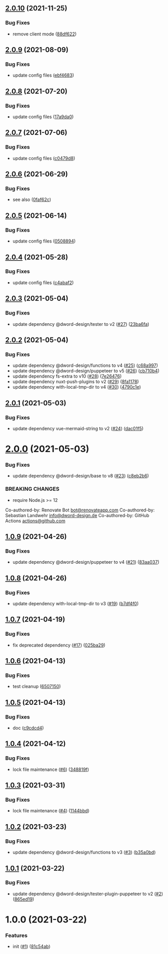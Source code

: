 ## [2.0.10](https://github.com/dword-design/nuxt-mermaid-string/compare/v2.0.9...v2.0.10) (2021-11-25)


### Bug Fixes

* remove client mode ([88df622](https://github.com/dword-design/nuxt-mermaid-string/commit/88df6225fbe08c0e7a669193ad2c3a7ca05be0be))

## [2.0.9](https://github.com/dword-design/nuxt-mermaid-string/compare/v2.0.8...v2.0.9) (2021-08-09)


### Bug Fixes

* update config files ([ebf4683](https://github.com/dword-design/nuxt-mermaid-string/commit/ebf468305913b0b8c5ce3bfad3437390f295b376))

## [2.0.8](https://github.com/dword-design/nuxt-mermaid-string/compare/v2.0.7...v2.0.8) (2021-07-20)


### Bug Fixes

* update config files ([17a9da0](https://github.com/dword-design/nuxt-mermaid-string/commit/17a9da0eb5c2d4b43270f0326dd4a8ad5fdcb306))

## [2.0.7](https://github.com/dword-design/nuxt-mermaid-string/compare/v2.0.6...v2.0.7) (2021-07-06)


### Bug Fixes

* update config files ([c0479d8](https://github.com/dword-design/nuxt-mermaid-string/commit/c0479d82e9f43f8ad2784b5670adbc0a32b318d1))

## [2.0.6](https://github.com/dword-design/nuxt-mermaid-string/compare/v2.0.5...v2.0.6) (2021-06-29)


### Bug Fixes

* see also ([0faf62c](https://github.com/dword-design/nuxt-mermaid-string/commit/0faf62c92c825a30d6cdecd8f4e1c5b324d7bc26))

## [2.0.5](https://github.com/dword-design/nuxt-mermaid-string/compare/v2.0.4...v2.0.5) (2021-06-14)


### Bug Fixes

* update config files ([0508894](https://github.com/dword-design/nuxt-mermaid-string/commit/05088942850f204c2198765cfda2b2f5641f1714))

## [2.0.4](https://github.com/dword-design/nuxt-mermaid-string/compare/v2.0.3...v2.0.4) (2021-05-28)


### Bug Fixes

* update config files ([c4abaf2](https://github.com/dword-design/nuxt-mermaid-string/commit/c4abaf2bc24eaab010cbb4700db6919c16a71079))

## [2.0.3](https://github.com/dword-design/nuxt-mermaid-string/compare/v2.0.2...v2.0.3) (2021-05-04)


### Bug Fixes

* update dependency @dword-design/tester to v2 ([#27](https://github.com/dword-design/nuxt-mermaid-string/issues/27)) ([23ba6fa](https://github.com/dword-design/nuxt-mermaid-string/commit/23ba6fa78d5873322d8f129849637b1bda4aa0f2))

## [2.0.2](https://github.com/dword-design/nuxt-mermaid-string/compare/v2.0.1...v2.0.2) (2021-05-04)


### Bug Fixes

* update dependency @dword-design/functions to v4 ([#25](https://github.com/dword-design/nuxt-mermaid-string/issues/25)) ([c68a997](https://github.com/dword-design/nuxt-mermaid-string/commit/c68a99775116fe5427c3a525d8117ee47e5cc716))
* update dependency @dword-design/puppeteer to v5 ([#26](https://github.com/dword-design/nuxt-mermaid-string/issues/26)) ([cb710b4](https://github.com/dword-design/nuxt-mermaid-string/commit/cb710b48ddee4c99f38a299b4a293b1018d23819))
* update dependency fs-extra to v10 ([#28](https://github.com/dword-design/nuxt-mermaid-string/issues/28)) ([7e26476](https://github.com/dword-design/nuxt-mermaid-string/commit/7e26476fb64ed91e9c0d875875ee4e2e96ba1a5a))
* update dependency nuxt-push-plugins to v2 ([#29](https://github.com/dword-design/nuxt-mermaid-string/issues/29)) ([8fa1178](https://github.com/dword-design/nuxt-mermaid-string/commit/8fa11780053b4baee14328784cf8b405d6a4732d))
* update dependency with-local-tmp-dir to v4 ([#30](https://github.com/dword-design/nuxt-mermaid-string/issues/30)) ([4790c1e](https://github.com/dword-design/nuxt-mermaid-string/commit/4790c1e1219403dcc0630261100a9703fc952109))

## [2.0.1](https://github.com/dword-design/nuxt-mermaid-string/compare/v2.0.0...v2.0.1) (2021-05-03)


### Bug Fixes

* update dependency vue-mermaid-string to v2 ([#24](https://github.com/dword-design/nuxt-mermaid-string/issues/24)) ([dac01f5](https://github.com/dword-design/nuxt-mermaid-string/commit/dac01f52fdd3895aced6ca80368835b1fec2cf6b))

# [2.0.0](https://github.com/dword-design/nuxt-mermaid-string/compare/v1.0.9...v2.0.0) (2021-05-03)


### Bug Fixes

* update dependency @dword-design/base to v8 ([#23](https://github.com/dword-design/nuxt-mermaid-string/issues/23)) ([c8eb2b6](https://github.com/dword-design/nuxt-mermaid-string/commit/c8eb2b623425b1395172dc3b2cd82a552c4d9fce))


### BREAKING CHANGES

* require Node.js >= 12

Co-authored-by: Renovate Bot <bot@renovateapp.com>
Co-authored-by: Sebastian Landwehr <info@dword-design.de>
Co-authored-by: GitHub Actions <actions@github.com>

## [1.0.9](https://github.com/dword-design/nuxt-mermaid-string/compare/v1.0.8...v1.0.9) (2021-04-26)


### Bug Fixes

* update dependency @dword-design/puppeteer to v4 ([#21](https://github.com/dword-design/nuxt-mermaid-string/issues/21)) ([83aa037](https://github.com/dword-design/nuxt-mermaid-string/commit/83aa037d8e17911359d96a3cd9a5f9da15125db5))

## [1.0.8](https://github.com/dword-design/nuxt-mermaid-string/compare/v1.0.7...v1.0.8) (2021-04-26)


### Bug Fixes

* update dependency with-local-tmp-dir to v3 ([#19](https://github.com/dword-design/nuxt-mermaid-string/issues/19)) ([b7df4f0](https://github.com/dword-design/nuxt-mermaid-string/commit/b7df4f0768287e80d6f4dc21f733b7cd5b4ab3ea))

## [1.0.7](https://github.com/dword-design/nuxt-mermaid-string/compare/v1.0.6...v1.0.7) (2021-04-19)


### Bug Fixes

* fix deprecated dependency ([#17](https://github.com/dword-design/nuxt-mermaid-string/issues/17)) ([025ba29](https://github.com/dword-design/nuxt-mermaid-string/commit/025ba2974d1ce06e5ff8792f08abe94aca0c1287))

## [1.0.6](https://github.com/dword-design/nuxt-mermaid-string/compare/v1.0.5...v1.0.6) (2021-04-13)


### Bug Fixes

* test cleanup ([6507150](https://github.com/dword-design/nuxt-mermaid-string/commit/6507150608d756a61f7bdabbf84754087e6c6ce1))

## [1.0.5](https://github.com/dword-design/nuxt-mermaid-string/compare/v1.0.4...v1.0.5) (2021-04-13)


### Bug Fixes

* doc ([c9cdcd4](https://github.com/dword-design/nuxt-mermaid-string/commit/c9cdcd457fc100b11c02a4ccf9fd4accf6344715))

## [1.0.4](https://github.com/dword-design/nuxt-mermaid-string/compare/v1.0.3...v1.0.4) (2021-04-12)


### Bug Fixes

* lock file maintenance ([#6](https://github.com/dword-design/nuxt-mermaid-string/issues/6)) ([348819f](https://github.com/dword-design/nuxt-mermaid-string/commit/348819f6d5c1edc4d693c8b694cc9c7b9d5f97d9))

## [1.0.3](https://github.com/dword-design/nuxt-mermaid-string/compare/v1.0.2...v1.0.3) (2021-03-31)


### Bug Fixes

* lock file maintenance ([#4](https://github.com/dword-design/nuxt-mermaid-string/issues/4)) ([1144bbd](https://github.com/dword-design/nuxt-mermaid-string/commit/1144bbdbd08c97f1adb41117665bdb5b6299cd89))

## [1.0.2](https://github.com/dword-design/nuxt-mermaid-string/compare/v1.0.1...v1.0.2) (2021-03-23)


### Bug Fixes

* update dependency @dword-design/functions to v3 ([#3](https://github.com/dword-design/nuxt-mermaid-string/issues/3)) ([b35a0bd](https://github.com/dword-design/nuxt-mermaid-string/commit/b35a0bd4e58a28e495e1817bcdf030cf7ce32329))

## [1.0.1](https://github.com/dword-design/nuxt-mermaid-string/compare/v1.0.0...v1.0.1) (2021-03-22)


### Bug Fixes

* update dependency @dword-design/tester-plugin-puppeteer to v2 ([#2](https://github.com/dword-design/nuxt-mermaid-string/issues/2)) ([865ed19](https://github.com/dword-design/nuxt-mermaid-string/commit/865ed1923965d23a6f4e2817a50428e06928b99c))

# 1.0.0 (2021-03-22)


### Features

* init ([#1](https://github.com/dword-design/nuxt-mermaid-string/issues/1)) ([81c54ab](https://github.com/dword-design/nuxt-mermaid-string/commit/81c54abaaf99b1275ed01ea39f73f6dbe2391ae5))
